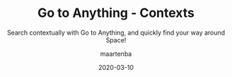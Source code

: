 ---
type: tip
date: 2020-03-10
title: Go to Anything - Contexts
topics: [teams, work, chats, packages, personal, projects, code]
author: maartenba
subtitle: Search contextually with Go to Anything, and quickly find your way around Space!
thumbnail: ./thumbnail.png
cardThumbnail: ./card.png
shortVideo:
  poster: ./preview.png
  url: https://youtu.be/5vpCOBa5SPo
leadin: |
    **Tell Space what you are after!**
    
    Go to Anything (<kbd>Ctrl+K</kbd> / <kbd>Cmd+K</kbd> on macOS) lets us find and navigate to everything. We can provide it with context...
    
    Do we want to search for a team? Append "team". A chat, perhaps? Append "chat". Looking for a project? Append "project".
    
    Press <kbd>tab</kbd> and search within the previous result. Within a project context, we can search for issues, checklists, code reviews and repositories. In a repository, we can search for files.

    [More Go to Anything tips...](/space/guide/tips/go-to-anything-tips)
    
---